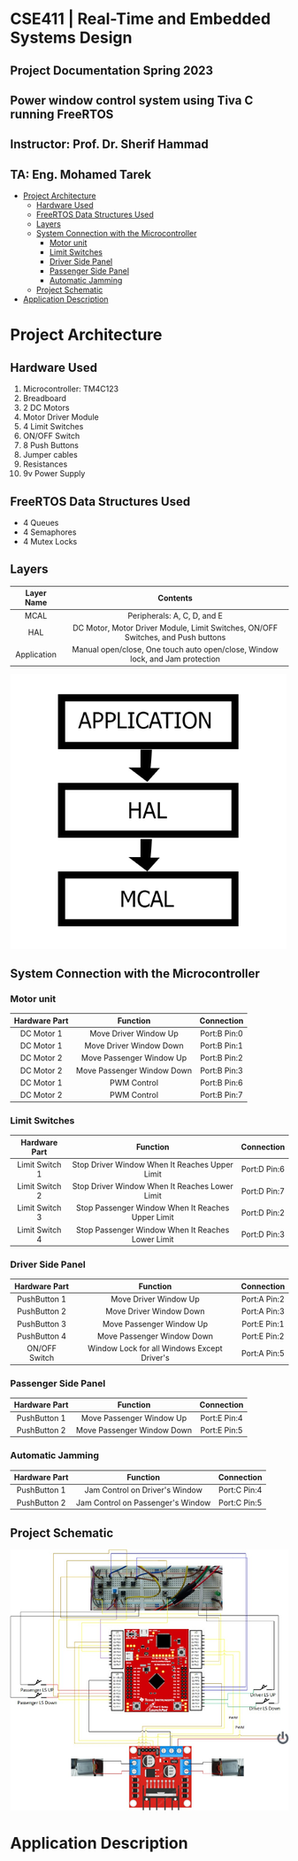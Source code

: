 # CSE411 | Real-Time and Embedded Systems Design

## Project Documentation   Spring 2023

## Power window control system using Tiva C running FreeRTOS

## Instructor:     Prof. Dr. Sherif Hammad

## TA:     Eng. Mohamed Tarek





<div class="page"/>

- [Project Architecture](#project-architecture)
  - [Hardware Used](#hardware-used)
  - [FreeRTOS Data Structures Used](#freertos-data-structures-used)
  - [Layers](#layers)
  - [System Connection with the Microcontroller](#system-connection-with-the-microcontroller)
    - [Motor unit](#motor-unit)
    - [Limit Switches](#limit-switches)
    - [Driver Side Panel](#driver-side-panel)
    - [Passenger Side Panel](#passenger-side-panel)
    - [Automatic Jamming](#automatic-jamming)
  - [Project Schematic](#project-schematic)
- [Application Description](#application-description)



<div class="page"/>


# Project Architecture

## Hardware Used

1. Microcontroller: TM4C123
2. Breadboard
3. 2 DC Motors
4. Motor Driver Module
5. 4 Limit Switches
6. ON/OFF Switch
7. 8 Push Buttons
8. Jumper cables
9. Resistances
10. 9v Power Supply

## FreeRTOS Data Structures Used

- 4 Queues
- 4 Semaphores
- 4 Mutex Locks

<div class="page"/>

## Layers

|Layer Name|Contents|
|:-----------------------------:|:--------------------------:|
|MCAL|Peripherals: A, C, D, and E|
|HAL|DC Motor, Motor Driver Module, Limit Switches, ON/OFF Switches, and Push buttons|
|Application|Manual open/close, One touch auto open/close, Window lock, and Jam protection|


![layers](layers.png)






<div class="page"/>

## System Connection with the Microcontroller


### Motor unit

|Hardware Part|Function|Connection|
|:------------:|:-----------------------------:|:--------------------------:|
|DC Motor 1|Move Driver Window Up|Port:B Pin:0 |
|DC Motor 1|Move Driver Window Down|Port:B Pin:1 |
|DC Motor 2|Move Passenger Window Up|Port:B Pin:2 |
|DC Motor 2|Move Passenger Window Down|Port:B Pin:3 |
|DC Motor 1|PWM Control|Port:B Pin:6 |
|DC Motor 2|PWM Control|Port:B Pin:7 |

### Limit Switches
|Hardware Part|Function|Connection|
|:------------:|:-----------------------------:|:--------------------------:|
|Limit Switch 1|Stop Driver Window When It Reaches Upper Limit|Port:D Pin:6 |
|Limit Switch 2|Stop Driver Window When It Reaches Lower Limit|Port:D Pin:7 |
|Limit Switch 3|Stop Passenger Window When It Reaches Upper Limit|Port:D Pin:2 |
|Limit Switch 4|Stop Passenger Window When It Reaches Lower Limit|Port:D Pin:3 |


### Driver Side Panel
|Hardware Part|Function|Connection|
|:------------:|:-----------------------------:|:--------------------------:|
|PushButton 1|Move Driver Window Up|Port:A Pin:2 |
|PushButton 2|Move Driver Window Down|Port:A Pin:3 |
|PushButton 3|Move Passenger Window Up|Port:E Pin:1 |
|PushButton 4|Move Passenger Window Down|Port:E Pin:2 |
|ON/OFF Switch|Window Lock for all Windows Except Driver's|Port:A Pin:5 |


### Passenger Side Panel
|Hardware Part|Function|Connection|
|:------------:|:-----------------------------:|:--------------------------:|
|PushButton 1|Move Passenger Window Up|Port:E Pin:4 |
|PushButton 2|Move Passenger Window Down|Port:E Pin:5 |


### Automatic Jamming
|Hardware Part|Function|Connection|
|:------------:|:-----------------------------:|:--------------------------:|
|PushButton 1|Jam Control on Driver's Window|Port:C Pin:4 |
|PushButton 2|Jam Control on Passenger's Window|Port:C Pin:5 |


## Project Schematic

![Schematic](Schematic.png)
<div class="page"/>









# Application Description





